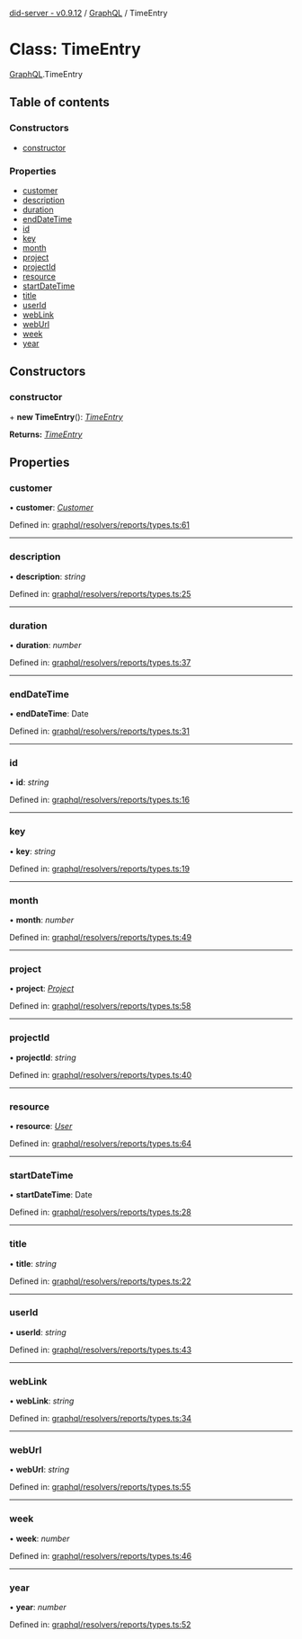 [did-server - v0.9.12](../README.md) / [GraphQL](../modules/graphql.md) / TimeEntry

# Class: TimeEntry

[GraphQL](../modules/graphql.md).TimeEntry

## Table of contents

### Constructors

- [constructor](graphql.timeentry.md#constructor)

### Properties

- [customer](graphql.timeentry.md#customer)
- [description](graphql.timeentry.md#description)
- [duration](graphql.timeentry.md#duration)
- [endDateTime](graphql.timeentry.md#enddatetime)
- [id](graphql.timeentry.md#id)
- [key](graphql.timeentry.md#key)
- [month](graphql.timeentry.md#month)
- [project](graphql.timeentry.md#project)
- [projectId](graphql.timeentry.md#projectid)
- [resource](graphql.timeentry.md#resource)
- [startDateTime](graphql.timeentry.md#startdatetime)
- [title](graphql.timeentry.md#title)
- [userId](graphql.timeentry.md#userid)
- [webLink](graphql.timeentry.md#weblink)
- [webUrl](graphql.timeentry.md#weburl)
- [week](graphql.timeentry.md#week)
- [year](graphql.timeentry.md#year)

## Constructors

### constructor

\+ **new TimeEntry**(): [*TimeEntry*](graphql.timeentry.md)

**Returns:** [*TimeEntry*](graphql.timeentry.md)

## Properties

### customer

• **customer**: [*Customer*](graphql.customer.md)

Defined in: [graphql/resolvers/reports/types.ts:61](https://github.com/Puzzlepart/did/blob/dev/server/graphql/resolvers/reports/types.ts#L61)

___

### description

• **description**: *string*

Defined in: [graphql/resolvers/reports/types.ts:25](https://github.com/Puzzlepart/did/blob/dev/server/graphql/resolvers/reports/types.ts#L25)

___

### duration

• **duration**: *number*

Defined in: [graphql/resolvers/reports/types.ts:37](https://github.com/Puzzlepart/did/blob/dev/server/graphql/resolvers/reports/types.ts#L37)

___

### endDateTime

• **endDateTime**: Date

Defined in: [graphql/resolvers/reports/types.ts:31](https://github.com/Puzzlepart/did/blob/dev/server/graphql/resolvers/reports/types.ts#L31)

___

### id

• **id**: *string*

Defined in: [graphql/resolvers/reports/types.ts:16](https://github.com/Puzzlepart/did/blob/dev/server/graphql/resolvers/reports/types.ts#L16)

___

### key

• **key**: *string*

Defined in: [graphql/resolvers/reports/types.ts:19](https://github.com/Puzzlepart/did/blob/dev/server/graphql/resolvers/reports/types.ts#L19)

___

### month

• **month**: *number*

Defined in: [graphql/resolvers/reports/types.ts:49](https://github.com/Puzzlepart/did/blob/dev/server/graphql/resolvers/reports/types.ts#L49)

___

### project

• **project**: [*Project*](graphql.project.md)

Defined in: [graphql/resolvers/reports/types.ts:58](https://github.com/Puzzlepart/did/blob/dev/server/graphql/resolvers/reports/types.ts#L58)

___

### projectId

• **projectId**: *string*

Defined in: [graphql/resolvers/reports/types.ts:40](https://github.com/Puzzlepart/did/blob/dev/server/graphql/resolvers/reports/types.ts#L40)

___

### resource

• **resource**: [*User*](graphql.user.md)

Defined in: [graphql/resolvers/reports/types.ts:64](https://github.com/Puzzlepart/did/blob/dev/server/graphql/resolvers/reports/types.ts#L64)

___

### startDateTime

• **startDateTime**: Date

Defined in: [graphql/resolvers/reports/types.ts:28](https://github.com/Puzzlepart/did/blob/dev/server/graphql/resolvers/reports/types.ts#L28)

___

### title

• **title**: *string*

Defined in: [graphql/resolvers/reports/types.ts:22](https://github.com/Puzzlepart/did/blob/dev/server/graphql/resolvers/reports/types.ts#L22)

___

### userId

• **userId**: *string*

Defined in: [graphql/resolvers/reports/types.ts:43](https://github.com/Puzzlepart/did/blob/dev/server/graphql/resolvers/reports/types.ts#L43)

___

### webLink

• **webLink**: *string*

Defined in: [graphql/resolvers/reports/types.ts:34](https://github.com/Puzzlepart/did/blob/dev/server/graphql/resolvers/reports/types.ts#L34)

___

### webUrl

• **webUrl**: *string*

Defined in: [graphql/resolvers/reports/types.ts:55](https://github.com/Puzzlepart/did/blob/dev/server/graphql/resolvers/reports/types.ts#L55)

___

### week

• **week**: *number*

Defined in: [graphql/resolvers/reports/types.ts:46](https://github.com/Puzzlepart/did/blob/dev/server/graphql/resolvers/reports/types.ts#L46)

___

### year

• **year**: *number*

Defined in: [graphql/resolvers/reports/types.ts:52](https://github.com/Puzzlepart/did/blob/dev/server/graphql/resolvers/reports/types.ts#L52)
